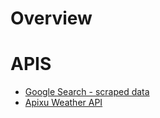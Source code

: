 # Overview

# APIS
- [Google Search - scraped data](google.com/search?q=yokohama+weather)
- [Apixu Weather API](https://www.apixu.com/)